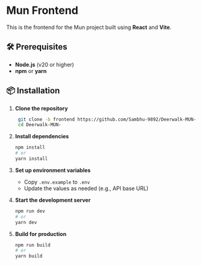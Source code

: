 # Mun Frontend

This is the frontend for the Mun project built using **React** and **Vite**.

## 🛠 Prerequisites

- **Node.js** (v20 or higher)  
- **npm** or **yarn**

## 📦 Installation

1. **Clone the repository**
   ```bash
    git clone -b frontend https://github.com/Sambhu-9892/Deerwalk-MUN-.git
    cd Deerwalk-MUN-
   ```

2. **Install dependencies**
   ```bash
   npm install
   # or
   yarn install
   ```

3. **Set up environment variables**
   - Copy `.env.example` to `.env`
   - Update the values as needed (e.g., API base URL)

4. **Start the development server**
   ```bash
   npm run dev
   # or
   yarn dev
   ```

5. **Build for production**
   ```bash
   npm run build
   # or
   yarn build
   ```